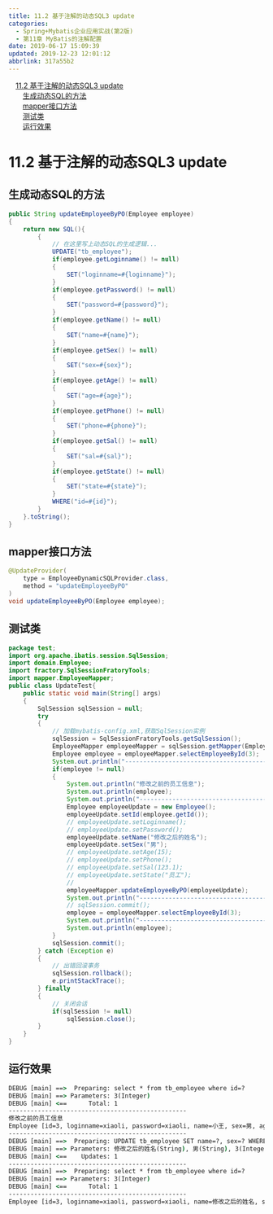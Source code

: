 ```yaml
---
title: 11.2 基于注解的动态SQL3 update
categories: 
  - Spring+Mybatis企业应用实战(第2版)
  - 第11章 MyBatis的注解配置
date: 2019-06-17 15:09:39
updated: 2019-12-23 12:01:12
abbrlink: 317a55b2
---
```

<div id='my_toc'><a href="/JavaReadingNotes/317a55b2/#11-2-基于注解的动态SQL3-update" class="header_1">11.2 基于注解的动态SQL3 update</a>&nbsp;<br><a href="/JavaReadingNotes/317a55b2/#生成动态SQL的方法" class="header_2">生成动态SQL的方法</a>&nbsp;<br><a href="/JavaReadingNotes/317a55b2/#mapper接口方法" class="header_2">mapper接口方法</a>&nbsp;<br><a href="/JavaReadingNotes/317a55b2/#测试类" class="header_2">测试类</a>&nbsp;<br><a href="/JavaReadingNotes/317a55b2/#运行效果" class="header_2">运行效果</a>&nbsp;<br></div>
<style>.header_1{margin-left: 1em;}.header_2{margin-left: 2em;}.header_3{margin-left: 3em;}.header_4{margin-left: 4em;}.header_5{margin-left: 5em;}.header_6{margin-left: 6em;}</style>
<!--more-->
<script>if (navigator.platform.search('arm')==-1){document.getElementById('my_toc').style.display = 'none';}var e,p = document.getElementsByTagName('p');while (p.length>0) {e = p[0];e.parentElement.removeChild(e);}</script>

<!--end-->
# 11.2 基于注解的动态SQL3 update #
## 生成动态SQL的方法 ##
```java
public String updateEmployeeByPO(Employee employee)
{
    return new SQL(){
        {
            // 在这里写上动态SQL的生成逻辑...
            UPDATE("tb_employee");
            if(employee.getLoginname() != null)
            {
                SET("loginname=#{loginname}");
            }
            if(employee.getPassword() != null)
            {
                SET("password=#{password}");
            }
            if(employee.getName() != null)
            {
                SET("name=#{name}");
            }
            if(employee.getSex() != null)
            {
                SET("sex=#{sex}");
            }
            if(employee.getAge() != null)
            {
                SET("age=#{age}");
            }
            if(employee.getPhone() != null)
            {
                SET("phone=#{phone}");
            }
            if(employee.getSal() != null)
            {
                SET("sal=#{sal}");
            }
            if(employee.getState() != null)
            {
                SET("state=#{state}");
            }
            WHERE("id=#{id}");
        }
    }.toString();
}
```
## mapper接口方法 ##
```java
@UpdateProvider(
    type = EmployeeDynamicSQLProvider.class,
    method = "updateEmployeeByPO"
)
void updateEmployeeByPO(Employee employee);
```
## 测试类 ##
```java
package test;
import org.apache.ibatis.session.SqlSession;
import domain.Employee;
import fractory.SqlSessionFratoryTools;
import mapper.EmployeeMapper;
public class UpdateTest{
    public static void main(String[] args)
    {
        SqlSession sqlSession = null;
        try
        {
            // 加载mybatis-config.xml,获取SqlSession实例
            sqlSession = SqlSessionFratoryTools.getSqlSession();
            EmployeeMapper employeeMapper = sqlSession.getMapper(EmployeeMapper.class);
            Employee employee = employeeMapper.selectEmployeeById(3);
            System.out.println("-------------------------------------------------");
            if(employee != null)
            {
                System.out.println("修改之前的员工信息");
                System.out.println(employee);
                System.out.println("-------------------------------------------------");
                Employee employeeUpdate = new Employee();
                employeeUpdate.setId(employee.getId());
                // employeeUpdate.setLoginname();
                // employeeUpdate.setPassword();
                employeeUpdate.setName("修改之后的姓名");
                employeeUpdate.setSex("男");
                // employeeUpdate.setAge(15);
                // employeeUpdate.setPhone();
                // employeeUpdate.setSal(123.1);
                // employeeUpdate.setState("员工");
                //
                employeeMapper.updateEmployeeByPO(employeeUpdate);
                System.out.println("-------------------------------------------------");
                // sqlSession.commit();
                employee = employeeMapper.selectEmployeeById(3);
                System.out.println("-------------------------------------------------");
                System.out.println(employee);
            }
            sqlSession.commit();
        } catch (Exception e)
        {
            // 出错回滚事务
            sqlSession.rollback();
            e.printStackTrace();
        } finally
        {
            // 关闭会话
            if(sqlSession != null)
                sqlSession.close();
        }
    }
}
```
## 运行效果 ##
```cmd
DEBUG [main] ==>  Preparing: select * from tb_employee where id=? 
DEBUG [main] ==> Parameters: 3(Integer)
DEBUG [main] <==      Total: 1
-------------------------------------------------
修改之前的员工信息
Employee [id=3, loginname=xiaoli, password=xiaoli, name=小王, sex=男, age=15, phone=123456789123, sal=123.1, state=员工]
-------------------------------------------------
DEBUG [main] ==>  Preparing: UPDATE tb_employee SET name=?, sex=? WHERE (id=?) 
DEBUG [main] ==> Parameters: 修改之后的姓名(String), 男(String), 3(Integer)
DEBUG [main] <==    Updates: 1
-------------------------------------------------
DEBUG [main] ==>  Preparing: select * from tb_employee where id=? 
DEBUG [main] ==> Parameters: 3(Integer)
DEBUG [main] <==      Total: 1
-------------------------------------------------
Employee [id=3, loginname=xiaoli, password=xiaoli, name=修改之后的姓名, sex=男, age=15, phone=123456789123, sal=123.1, state=员工]
```

